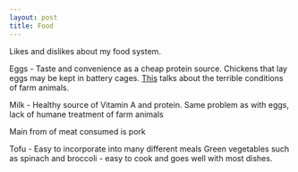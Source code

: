 ```yaml
---
layout: post
title: Food
---
```


Likes and dislikes about my food system.

Eggs - Taste and convenience as a cheap protein source. Chickens that lay eggs may be kept in battery cages. [This](https://www.winnipeghumanesociety.ca/animal-issues/farm-animal-welfare/) talks about the terrible conditions of farm animals.

Milk - Healthy source of Vitamin A and protein. Same problem as with eggs, lack of humane treatment of farm animals

Main from of meat consumed is pork

Tofu - Easy to incorporate into many different meals
Green vegetables such as spinach and broccoli - easy to cook and goes well with most dishes.
